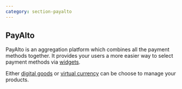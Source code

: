 ```yaml
---
category: section-payalto
---
```

## PayAlto

PayAlto is an aggregation platform which combines all the payment methods together. It provides your users a more easier way to select payment methods via [widgets](/account/my-projects/widgets). 

Either [digital goods](/payalto-home) or [virtual currency](/payalto/stored/vc) can be choose to manage your products.